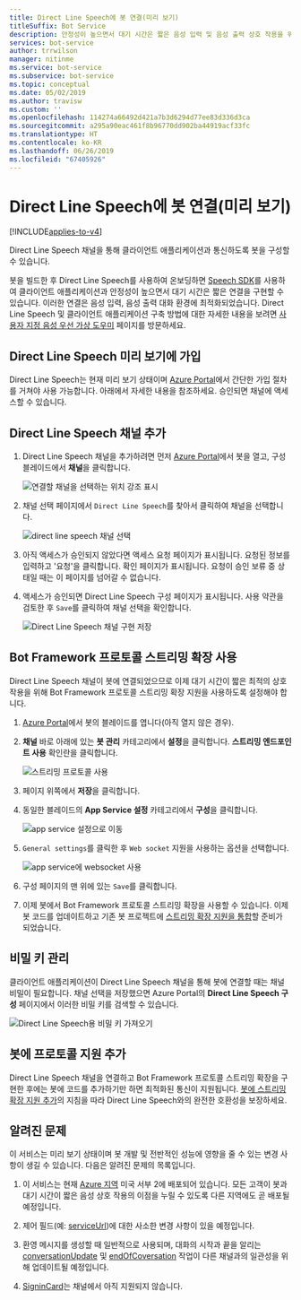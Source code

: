 ```yaml
---
title: Direct Line Speech에 봇 연결(미리 보기)
titleSuffix: Bot Service
description: 안정성이 높으면서 대기 시간은 짧은 음성 입력 및 음성 출력 상호 작용을 위해 Direct Line Speech 채널에 기존 Bot Framework 봇을 연결하는 데 필요한 단계와 개요입니다.
services: bot-service
author: trrwilson
manager: nitinme
ms.service: bot-service
ms.subservice: bot-service
ms.topic: conceptual
ms.date: 05/02/2019
ms.author: travisw
ms.custom: ''
ms.openlocfilehash: 114274a66492d421a7b3d6294d77ee83d336d3ca
ms.sourcegitcommit: a295a90eac461f8b96770dd902ba44919acf33fc
ms.translationtype: HT
ms.contentlocale: ko-KR
ms.lasthandoff: 06/26/2019
ms.locfileid: "67405926"
---
```

# <a name="connect-a-bot-to-direct-line-speech-preview"></a>Direct Line Speech에 봇 연결(미리 보기)

[!INCLUDE[applies-to-v4](includes/applies-to.md)]

Direct Line Speech 채널을 통해 클라이언트 애플리케이션과 통신하도록 봇을 구성할 수 있습니다.

봇을 빌드한 후 Direct Line Speech를 사용하여 온보딩하면 [Speech SDK](https://aka.ms/speech/sdk)를 사용하여 클라이언트 애플리케이션과 안정성이 높으면서 대기 시간은 짧은 연결을 구현할 수 있습니다. 이러한 연결은 음성 입력, 음성 출력 대화 환경에 최적화되었습니다. Direct Line Speech 및 클라이언트 애플리케이션 구축 방법에 대한 자세한 내용을 보려면 [사용자 지정 음성 우선 가상 도우미](https://aka.ms/bots/speech/va) 페이지를 방문하세요.  

## <a name="sign-up-for-direct-line-speech-preview"></a>Direct Line Speech 미리 보기에 가입

Direct Line Speech는 현재 미리 보기 상태이며 [Azure Portal](https://portal.azure.com)에서 간단한 가입 절차를 거쳐야 사용 가능합니다. 아래에서 자세한 내용을 참조하세요. 승인되면 채널에 액세스할 수 있습니다.

## <a name="add-the-direct-line-speech-channel"></a>Direct Line Speech 채널 추가

1. Direct Line Speech 채널을 추가하려면 먼저 [Azure Portal](https://portal.azure.com)에서 봇을 열고, 구성 블레이드에서 **채널**을 클릭합니다.

    ![연결할 채널을 선택하는 위치 강조 표시](media/voice-first-virtual-assistants/bot-service-channel-directlinespeech-selectchannel.png "채널 선택")

1. 채널 선택 페이지에서 `Direct Line Speech`를 찾아서 클릭하여 채널을 선택합니다.

    ![direct line speech 채널 선택](media/voice-first-virtual-assistants/bot-service-channel-directlinespeech-connectspeechchannel.png "Direct Line Speech 연결")

1. 아직 액세스가 승인되지 않았다면 액세스 요청 페이지가 표시됩니다. 요청된 정보를 입력하고 '요청'을 클릭합니다. 확인 페이지가 표시됩니다. 요청이 승인 보류 중 상태일 때는 이 페이지를 넘어갈 수 없습니다.   

1. 액세스가 승인되면 Direct Line Speech 구성 페이지가 표시됩니다. 사용 약관을 검토한 후 `Save`를 클릭하여 채널 선택을 확인합니다.

    ![Direct Line Speech 채널 구현 저장](media/voice-first-virtual-assistants/bot-service-channel-directlinespeech-savechannel.png "채널 구성 저장")

## <a name="enable-the-bot-framework-protocol-streaming-extensions"></a>Bot Framework 프로토콜 스트리밍 확장 사용

Direct Line Speech 채널이 봇에 연결되었으므로 이제 대기 시간이 짧은 최적의 상호 작용을 위해 Bot Framework 프로토콜 스트리밍 확장 지원을 사용하도록 설정해야 합니다.

1. [Azure Portal](https://portal.azure.com)에서 봇의 블레이드를 엽니다(아직 열지 않은 경우). 

1. **채널** 바로 아래에 있는 **봇 관리** 카테고리에서 **설정**을 클릭합니다. **스트리밍 엔드포인트 사용** 확인란을 클릭합니다.

    ![스트리밍 프로토콜 사용](media/voice-first-virtual-assistants/bot-service-channel-directlinespeech-enablestreamingsupport.png "스트리밍 확장 지원 사용")

1. 페이지 위쪽에서 **저장**을 클릭합니다.

1. 동일한 블레이드의 **App Service 설정** 카테고리에서 **구성**을 클릭합니다.

    ![app service 설정으로 이동](media/voice-first-virtual-assistants/bot-service-channel-directlinespeech-configureappservice.png "app service 구성")

1. `General settings`를 클릭한 후 `Web socket` 지원을 사용하는 옵션을 선택합니다.

    ![app service에 websocket 사용](media/voice-first-virtual-assistants/bot-service-channel-directlinespeech-enablewebsockets.png "websocket 사용")

1. 구성 페이지의 맨 위에 있는 `Save`를 클릭합니다.

1. 이제 봇에서 Bot Framework 프로토콜 스트리밍 확장을 사용할 수 있습니다. 이제 봇 코드를 업데이트하고 기존 봇 프로젝트에 [스트리밍 확장 지원을 통합](https://aka.ms/botframework/addstreamingprotocolsupport)할 준비가 되었습니다.

## <a name="manage-secret-keys"></a>비밀 키 관리

클라이언트 애플리케이션이 Direct Line Speech 채널을 통해 봇에 연결할 때는 채널 비밀이 필요합니다. 채널 선택을 저장했으면 Azure Portal의 **Direct Line Speech 구성** 페이지에서 이러한 비밀 키를 검색할 수 있습니다.

![Direct Line Speech용 비밀 키 가져오기](media/voice-first-virtual-assistants/bot-service-channel-directlinespeech-getspeechsecretkeys.png "Direct Line Speech용 비밀 키 가져오기")

## <a name="adding-protocol-support-to-your-bot"></a>봇에 프로토콜 지원 추가

Direct Line Speech 채널을 연결하고 Bot Framework 프로토콜 스트리밍 확장을 구현한 후에는 봇에 코드를 추가하기만 하면 최적화된 통신이 지원됩니다. [봇에 스트리밍 확장 지원 추가](https://aka.ms/botframework/addstreamingprotocolsupport)의 지침을 따라 Direct Line Speech와의 완전한 호환성을 보장하세요.

## <a name="known-issues"></a>알려진 문제

이 서비스는 미리 보기 상태이며 봇 개발 및 전반적인 성능에 영향을 줄 수 있는 변경 사항이 생길 수 있습니다. 다음은 알려진 문제의 목록입니다. 

1. 이 서비스는 현재 [Azure 지역](https://azure.microsoft.com/global-infrastructure/regions/) 미국 서부 2에 배포되어 있습니다. 모든 고객이 봇과 대기 시간이 짧은 음성 상호 작용의 이점을 누릴 수 있도록 다른 지역에도 곧 배포될 예정입니다.

1. 제어 필드(예: [serviceUrl](https://github.com/Microsoft/BotBuilder/blob/master/specs/botframework-activity/botframework-activity.md#service-url))에 대한 사소한 변경 사항이 있을 예정입니다.

1. 환영 메시지를 생성할 때 일반적으로 사용되며, 대화의 시작과 끝을 알리는 [conversationUpdate](https://github.com/Microsoft/BotBuilder/blob/master/specs/botframework-activity/botframework-activity.md#conversation-update-activity) 및 [endOfCoversation](https://github.com/Microsoft/BotBuilder/blob/master/specs/botframework-activity/botframework-activity.md#end-of-conversation-activity) 작업이 다른 채널과의 일관성을 위해 업데이트될 예정입니다.

1. [SigninCard](https://docs.microsoft.com/azure/bot-service/rest-api/bot-framework-rest-connector-add-rich-cards?view=azure-bot-service-4.0)는 채널에서 아직 지원되지 않습니다. 
